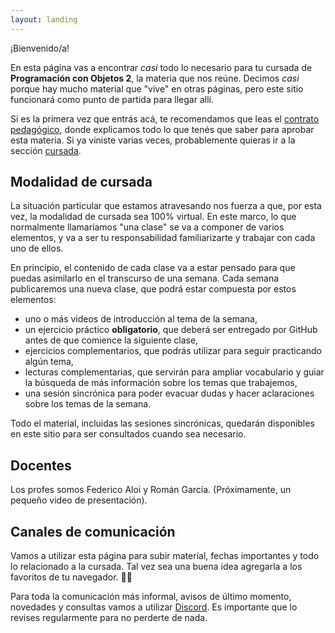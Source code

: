 ```yaml
---
layout: landing
---
```


¡Bienvenido/a!

En esta página vas a encontrar _casi_ todo lo necesario para tu cursada de **Programación con Objetos 2**, la materia que nos reúne. Decimos _casi_ porque hay mucho material que "vive" en otras páginas, pero este sitio funcionará como punto de partida para llegar allí.

Si es la primera vez que entrás acá, te recomendamos que leas el [contrato pedagógico](/contrato-pedagogico), donde explicamos todo lo que tenés que saber para aprobar esta materia. Si ya viniste varias veces, probablemente quieras ir a la sección [cursada](/cursada).

## Modalidad de cursada

La situación particular que estamos atravesando nos fuerza a que, por esta vez, la modalidad de cursada sea 100% virtual. En este marco, lo que normalmente llamaríamos "una clase" se va a componer de varios elementos, y va a ser tu responsabilidad familiarizarte y trabajar con cada uno de ellos.

En principio, el contenido de cada clase va a estar pensado para que puedas asimilarlo en el transcurso de una semana. Cada semana publicaremos una nueva clase, que podrá estar compuesta por estos elementos:

* uno o más videos de introducción al tema de la semana,
* un ejercicio práctico **obligatorio**, que deberá ser entregado por GitHub antes de que comience la siguiente clase,
* ejercicios complementarios, que podrás utilizar para seguir practicando algún tema,
* lecturas complementarias, que servirán para ampliar vocabulario y guiar la búsqueda de más información sobre los temas que trabajemos,
* una sesión sincrónica para poder evacuar dudas y hacer aclaraciones sobre los temas de la semana.

Todo el material, incluidas las sesiones sincrónicas, quedarán disponibles en este sitio para ser consultados cuando sea necesario.

## Docentes

Los profes somos Federico Aloi y Román García. (Próximamente, un pequeño video de presentación).

## Canales de comunicación

Vamos a utilizar esta página para subir material, fechas importantes y todo lo relacionado a la cursada. Tal vez sea una buena idea agregarla a los favoritos de tu navegador. :link::globe_with_meridians:

Para toda la comunicación más informal, avisos de último momento, novedades y consultas vamos a utilizar [Discord](https://discord.gg/n4g5wH5). Es importante que lo revises regularmente para no perderte de nada.
